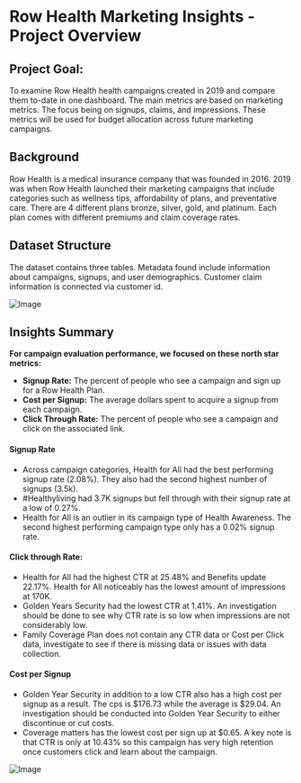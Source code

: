 # Row Health Marketing Insights - Project Overview

## Project Goal: 

To examine Row Health health campaigns created in 2019 and compare them to-date in one dashboard. The main metrics are based on marketing metrics. The focus being on signups, claims, and impressions. These metrics will be used for budget allocation across future marketing campaigns.


## Background

Row Health is a medical insurance company that was founded in 2016. 2019 was when Row Health launched their marketing campaigns that include categories such as wellness tips, affordability of plans, and preventative care. There are 4 different plans bronze, silver, gold, and platinum. Each plan comes with different premiums and claim coverage rates. 


## Dataset Structure

The dataset contains three tables. Metadata found include information about campaigns, signups, and user demographics. Customer claim information is connected via customer id. 

![Image](https://github.com/user-attachments/assets/cf932e7b-87e5-47fa-95b9-5fb1a17fdcdf)

## Insights Summary 

**For campaign evaluation performance, we focused on these north star metrics:**
- **Signup Rate:** The percent of people who see a campaign and sign up for a Row Health Plan.
- **Cost per Signup:** The average dollars spent to acquire a signup from each campaign.
- **Click Through Rate:** The percent of people who see a campaign and click on the associated link.

#### Signup Rate
- Across campaign categories, Health for All had the best performing signup rate (2.08%). They also had the second highest number of signups (3.5k).
- #Healthyliving had 3.7K signups but fell through with their signup rate at a low of 0.27%.
- Health for All is an outlier in its campaign type of Health Awareness. The second highest performing campaign type only has a 0.02% signup rate.

#### Click through Rate:
- Health for All had the highest CTR at 25.48% and Benefits update 22.17%. Health for All noticeably has the lowest amount of impressions at 170K.
- Golden Years Security had the lowest CTR at 1.41%. An investigation should be done to see why CTR rate is so low when impressions are not considerably low.
- Family Coverage Plan does not contain any CTR data or Cost per Click data, investigate to see if there is missing data or issues with data collection.

#### Cost per Signup
- Golden Year Security in addition to a low CTR also has a high cost per signup as a result. The cps is $176.73 while the average is $29.04. An investigation should be conducted into Golden Year Security to either discontinue or cut costs.
- Coverage matters has the lowest cost per sign up at $0.65. A key note is that CTR is only at 10.43% so this campaign has very high retention once customers click and learn about the campaign.





![Image](https://github.com/user-attachments/assets/305f298b-a10b-4a48-a09a-a114b2feaf57)







